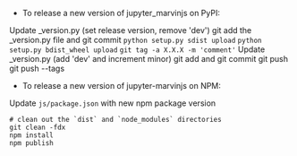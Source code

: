 - To release a new version of jupyter_marvinjs on PyPI:

Update _version.py (set release version, remove 'dev')
git add the _version.py file and git commit
`python setup.py sdist upload`
`python setup.py bdist_wheel upload`
`git tag -a X.X.X -m 'comment'`
Update _version.py (add 'dev' and increment minor)
git add and git commit
git push
git push --tags

- To release a new version of jupyter-marvinjs on NPM:

Update `js/package.json` with new npm package version

```
# clean out the `dist` and `node_modules` directories
git clean -fdx
npm install
npm publish
```